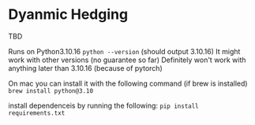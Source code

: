 # Dyanmic Hedging

TBD

Runs on Python3.10.16
`python --version` (should output 3.10.16)
It might work with other versions (no guarantee so far)
Definitely won't work with anything later than 3.10.16 (because of pytorch)

On mac you can install it with the following command (if brew is installed)
`brew install python@3.10`


install dependenceis by running the following: `pip install requirements.txt`